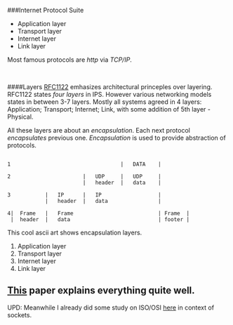 ###Internet Protocol Suite

- Application layer
- Transport layer
- Internet layer
- Link layer

Most famous protocols are *http* via *TCP/IP*.

<br>

####Layers
[RFC1122](https://tools.ietf.org/html/rfc1122) emhasizes architectural princeples over layering. RFC1122 states *four layers* in IPS. However various networking models states in between 3-7 layers. Mostly all systems agreed in 4 layers: Application; Transport; Internet; Link, with some addition of 5th layer - Physical.

All these layers are about an *encapsulation*. Each next protocol *encapsulates* previous one. *Encapsulation* is used to provide abstraction of protocols.

```

1									|	DATA	|
	
2						|	UDP		|	UDP		|
						|	header	|	data	|

3			|	IP		|	IP					|
			|	header	|	data				|
			
4|	Frame	|	Frame							| Frame  |
 |	header	|	data							| footer |

```

This cool ascii art shows encapsulation layers.
1. Application layer
2. Transport layer
3. Internet layer
4. Link layer

[This](http://www.exa.unicen.edu.ar/catedras/comdat1/material/TP1-Ejercicio5-ingles.pdf) paper explains everything quite well.
<br>
--
UPD:
Meanwhile I already did some study on ISO/OSI [here](https://github.com/pvlbzn/Today/blob/2dd52be40d27667679ed6379314d1f1cd5ec0f21/Apr5/unix_iso-osi_data_encapsulation.md) in context of sockets.
